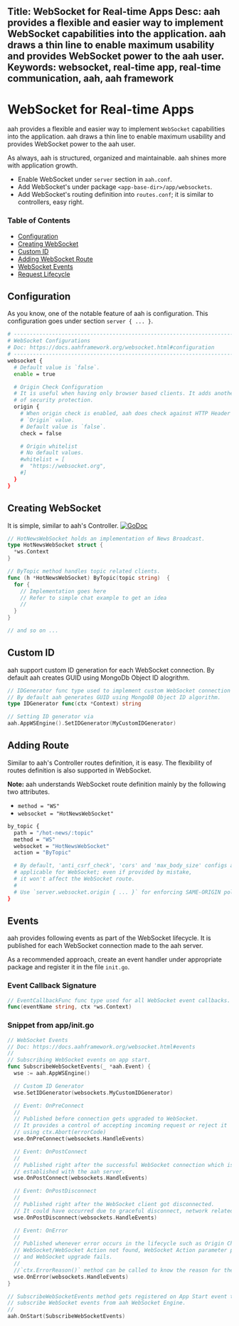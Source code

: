 Title: WebSocket for Real-time Apps
Desc: aah provides a flexible and easier way to implement WebSocket capabilities into the application. aah draws a thin line to enable maximum usability and provides WebSocket power to the aah user.
Keywords: websocket, real-time app, real-time communication, aah, aah framework
---
# WebSocket for Real-time Apps

aah provides a flexible and easier way to implement `WebSocket` capabilities into the application. aah draws a thin line to enable maximum usability and provides WebSocket power to the aah user.

As always, aah is structured, organized and maintainable. aah shines more with application growth.

  * Enable WebSocket under `server` section in `aah.conf`.
  * Add WebSocket's under package `<app-base-dir>/app/websockets`.
  * Add WebSocket's routing definition into `routes.conf`; it is similar to controllers, easy right.

### Table of Contents

  * [Configuration](#configuration)
  * [Creating WebSocket](#creating-websocket)
  * [Custom ID](#custom-id)
  * [Adding WebSocket Route](#adding-route)
  * [WebSocket Events](#events)
  * [Request Lifecycle](/request-life-cycle.html#websocket-request)

## Configuration

As you know, one of the notable feature of aah is configuration. This configuration goes under section `server { ... }`.

```bash
# --------------------------------------------------------------------------
# WebSocket Configurations
# Doc: https://docs.aahframework.org/websocket.html#configuration
# --------------------------------------------------------------------------
websocket {
  # Default value is `false`.
  enable = true

  # Origin Check Configuration
  # It is useful when having only browser based clients. It adds another layer
  # of security protection.
  origin {
    # When origin check is enabled, aah does check against HTTP Header
    # `Origin` value.
    # Default value is `false`.
    check = false

    # Origin whitelist
    # No default values.
    #whitelist = [
    #  "https://websocket.org",
    #]
  }
}
```

## Creating WebSocket

It is simple, similar to aah's Controller.  [![GoDoc](https://godoc.org/aahframework.org/ws.v0?status.svg)](https://godoc.org/aahframework.org/ws.v0)

```go
// HotNewsWebSocket holds an implementation of News Broadcast.
type HotNewsWebSocket struct {
  *ws.Context
}

// ByTopic method handles topic related clients.
func (h *HotNewsWebSocket) ByTopic(topic string)  {
  for {
    // Implementation goes here
    // Refer to simple chat example to get an idea
    //
  }
}

// and so on ...
```

## Custom ID

aah support custom ID generation for each WebSocket connection. By default aah creates GUID using MongoDb Object ID alogrithm.

```go
// IDGenerator func type used to implement custom WebSocket connection ID.
// By default aah generates GUID using MongoDB Object ID algorithm.
type IDGenerator func(ctx *Context) string

// Setting ID generator via
aah.AppWSEngine().SetIDGenerator(MyCustomIDGenerator)
```

## Adding Route

Similar to aah's Controller routes definition, it is easy. The flexibility of routes definition is also supported in WebSocket.

<div class="alert alert-info-blue">
<p><strong>Note:</strong> aah understands WebSocket route definition mainly by the following two attributes.
<ul>
  <li><code>method = "WS"</code></li>
  <li><code>websocket = "HotNewsWebSocket"</code></li>
</ul>
</p>
</div>

```bash
by_topic {
  path = "/hot-news/:topic"
  method = "WS"
  websocket = "HotNewsWebSocket"
  action = "ByTopic"

  # By default, 'anti_csrf_check', 'cors' and 'max_body_size' configs are not
  # applicable for WebSocket; even if provided by mistake,
  # it won't affect the WebSocket route.
  #
  # Use `server.websocket.origin { ... }` for enforcing SAME-ORIGIN policy.
}
```

## Events

aah provides following events as part of the WebSocket lifecycle. It is published for each WebSocket connection made to the aah server.

As a recommended approach, create an event handler under appropriate package and register it in the file `init.go`.

### Event Callback Signature

```go
// EventCallbackFunc func type used for all WebSocket event callbacks.
func(eventName string, ctx *ws.Context)
```

### Snippet from app/init.go

```go
// WebSocket Events
// Doc: https://docs.aahframework.org/websocket.html#events
//
// Subscribing WebSocket events on app start.
func SubscribeWebSocketEvents(_ *aah.Event) {
  wse := aah.AppWSEngine()

  // Custom ID Generator
  wse.SetIDGenerator(websockets.MyCustomIDGenerator)

  // Event: OnPreConnect
  //
  // Published before connection gets upgraded to WebSocket.
  // It provides a control of accepting incoming request or reject it
  // using ctx.Abort(errorCode)
  wse.OnPreConnect(websockets.HandleEvents)

  // Event: OnPostConnect
  //
  // Published right after the successful WebSocket connection which is
  // established with the aah server.
  wse.OnPostConnect(websockets.HandleEvents)

  // Event: OnPostDisconnect
  //
  // Published right after the WebSocket client got disconnected.
  // It could have occurred due to graceful disconnect, network related error, etc.
  wse.OnPostDisconnect(websockets.HandleEvents)

  // Event: OnError
  //
  // Published whenever error occurs in the lifecycle such as Origin Check failed,
  // WebSocket/WebSocket Action not found, WebSocket Action parameter parse error,
  // and WebSocket upgrade fails.
  //
  //`ctx.ErrorReason()` method can be called to know the reason for the error.
  wse.OnError(websockets.HandleEvents)
}

// SubscribeWebSocketEvents method gets registered on App Start event to
// subscribe WebSocket events from aah WebSocket Engine.
//
aah.OnStart(SubscribeWebSocketEvents)
```
